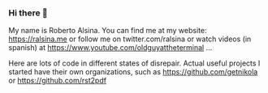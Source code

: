 ### Hi there 👋

My name is Roberto Alsina. You can find me at my website: https://ralsina.me or follow me on twitter.com/ralsina or watch videos (in spanish) at https://www.youtube.com/oldguyattheterminal ... 

Here are lots of code in different states of disrepair. Actual useful projects I started have their own organizations, such as https://github.com/getnikola or https://github.com/rst2pdf
